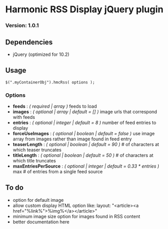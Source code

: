 # Harmonic RSS Display jQuery plugin
### Version: 1.0.1
	
## Dependencies

* jQuery (optimized for 10.2)	
	
## Usage

```
$(".myContainerObj").hmcRss( options );
```

### Options	

* **feeds** : *( required | array )* feeds to load
* **images** : *( optional | array | default = [] )* image urls that correspond with feeds
* **entries** : *( optional | integer | default = 8 )* number of feed entries to display
* **forceUseImages** : *( optional | boolean | default = false )* use image array from images rather than image found in feed entry
* **teaserLength** : *( optional | boolean | default = 90 )* # of characters at which teaser truncates
* **titleLength** : *( optional | boolean | default = 50 )* # of characters at which title truncates
* **maxEntriesPerSource** : *( optional | integer | default = 0.33 * entries )* max # of entries from a single feed source
	
## To do

* option for default image
* allow custom display HTML option like: layout: "&lt;article&gt;&lt;a href="&#37;link&#37;"&gt;&#37;img&#37;&lt;/a&gt;&lt;/article&gt;"
* minimum image size option for images found in RSS content
* better documentation here